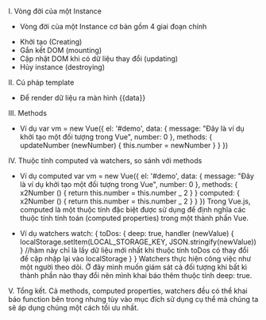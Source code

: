###

I. Vòng đời của một Instance

- Vòng đời của một Instance cơ bản gồm 4 giai đoạn chính

* Khởi tạo (Creating)
* Gắn kết DOM (mounting)
* Cập nhật DOM khi có dữ liệu thay đổi (updating)
* Hủy instance (destroying)

II. Cú pháp template

- Để render dữ liệu ra màn hình
  {{data}}

III. Methods

- Ví dụ
  var vm = new Vue({
  el: '#demo',
  data: {
  message: "Đây là ví dụ khởi tạo một đối tượng trong Vue",
  number: 0
  },
  methods: {
  updateNumber (newNumber) {
  this.number = newNumber
  }
  }
  })

IV. Thuộc tính computed và watchers, so sánh với methods

- Ví dụ computed
  var vm = new Vue({
  el: '#demo',
  data: {
  message: "Đây là ví dụ khởi tạo một đối tượng trong Vue",
  number: 0
  },
  methods: {
  x2Number () {
  return this.number = this.number _ 2
  }
  }
  computed: {
  x2Number () {
  return this.number = this.number _ 2
  }
  }
  })
  Trong Vue.js, computed là một thuộc tính đặc biệt được sử dụng để định nghĩa các thuộc tính tính toán (computed properties) trong một thành phần Vue.

- Ví dụ watchers
  watch: {
  toDos: {
  deep: true,
  handler (newValue) {
  localStorage.setItem(LOCAL_STORAGE_KEY, JSON.stringify(newValue))
  } //hàm này chỉ là lấy dữ liệu mới nhất khi thuộc tính toDos có thay đổi để cập nhập lại vào localStorage
  }
  }
  Watchers thực hiện công việc như một người theo dõi. Ở đây mình muốn giám sát cả đối tượng khi bất kì thành phần nào thay đổi nên mình khai báo thêm thuộc tính deep: true.

V. Tổng kết.
Cả methods, computed properties, watchers đều có thể khai báo function bên trong nhưng tùy vào mục đích sử dụng cụ thể mà chúng ta sẽ áp dụng chúng một cách tối ưu nhất.
